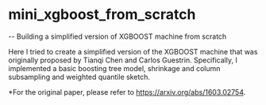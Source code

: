 # mini_xgboost_from_scratch
-- Building a simplified version of XGBOOST machine from scratch

Here I tried to create a simplified version of the XGBOOST machine that was originally proposed by Tianqi Chen and Carlos Guestrin. Specifically, I implemented a basic boosting tree model, shrinkage and column subsampling and weighted quantile sketch.

*For the original paper, please refer to https://arxiv.org/abs/1603.02754. 
